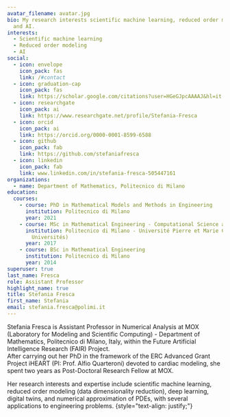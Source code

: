 ```yaml
---
avatar_filename: avatar.jpg
bio: My research interests scientific machine learning, reduced order modeling
  and AI.
interests:
  - Scientific machine learning
  - Reduced order modeling
  - AI
social:
  - icon: envelope
    icon_pack: fas
    link: /#contact
  - icon: graduation-cap
    icon_pack: fas
    link: https://scholar.google.com/citations?user=HGeGJpcAAAAJ&hl=it
  - icon: researchgate
    icon_pack: ai
    link: https://www.researchgate.net/profile/Stefania-Fresca
  - icon: orcid
    icon_pack: ai
    link: https://orcid.org/0000-0001-8599-6588
  - icon: github
    icon_pack: fab
    link: https://github.com/stefaniafresca
  - icon: linkedin
    icon_pack: fab
    link: www.linkedin.com/in/stefania-fresca-505447161
organizations:
  - name: Department of Mathematics, Politecnico di Milano
education:
  courses:
    - course: PhD in Mathematical Models and Methods in Engineering
      institution: Politecnico di Milano
      year: 2021
    - course: MSc in Mathematical Engineering - Computational Science and Engineering
      institution: Politecnico di Milano - Université Pierre et Marie Curie (Sorbonne
        Universités)
      year: 2017
    - course: BSc in Mathematical Engineering
      institution: Politecnico di Milano
      year: 2014
superuser: true
last_name: Fresca
role: Assistant Professor
highlight_name: true
title: Stefania Fresca
first_name: Stefania
email: stefania.fresca@polimi.it
---
```

Stefania Fresca is Assistant Professor in Numerical Analysis at MOX (Laboratory for Modeling and Scientific Computing) - Department of Mathematics, Politecnico di Milano, Italy, within the Future Artificial Intelligence Research (FAIR) Project. \
After carrying out her PhD in the framework of the ERC Advanced Grant Project iHEART (PI: Prof. Alfio Quarteroni) devoted to cardiac modeling, she spent two years as Post-Doctoral Research Fellow at MOX. 

Her research interests and expertise include scientific machine learning, reduced order modeling (data dimensionality reduction), deep learning, digital twins, and numerical approximation of PDEs, with several applications to engineering problems.
{style="text-align: justify;"}
